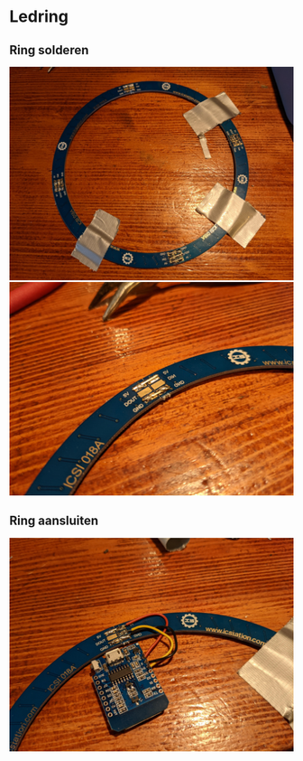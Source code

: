 # Ledring

## Ring solderen
![Ledring op tafel getaped en gesoldeerd](../assets/images/hardware-ledring.jpg)
![Niet gesoldeerde verbinging](../assets/images/hardware-ledring-detail.jpg)

## Ring aansluiten
![Ring aansluiting op esp](../assets/images/hardware-ledring-connectie.jpg)
